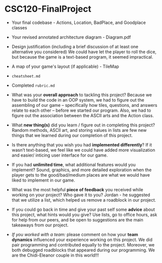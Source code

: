 # CSC120-FinalProject
- Your final codebase - Actions, Location, BadPlace, and Goodplace classes
 - Your revised annotated architecture diagram - Diagram.pdf
 - Design justification (including a brief discussion of at least one alternative you considered)
We could have let the player to roll the dice, but because the game is a text-based program, it seemed impractical. 
 - A map of your game's layout (if applicable) - TileMap
 - `cheatsheet.md`
 - Completed `rubric.md`


- What was your **overall approach** to tackling this project?
Because we have to build the code in an OOP system, we had to figure out the assembling of our game – specifically how tiles, questions, and answers relate to each other – before we started our program. Also, we had to figure out the association between the ASCII arts and the Action class.  
 - What **new thing(s)** did you learn / figure out in completing this project?
Random methods, ASCII art, and storing values in lists are few new things that we learned during our completion of this project. 
 - Is there anything that you wish you had **implemented differently**?
If it wasn’t text-based, we feel like we could have added more visualization and easier/ inticing user interface for our game. 
 - If you had **unlimited time**, what additional features would you implement?
Sound, graphics, and more detailed exploration when the player gets to the good/bad/medium places are what we would have liked to implement in our game. 
 - What was the most helpful **piece of feedback** you received while working on your project? Who gave it to you?
Jordan - he suggested that we utilize a list, which helped us remove a roadblock in our project. 
 - If you could go back in time and give your past self some **advice** about this project, what hints would you give?
Use lists, go to office hours, ask for help from our peers, and be open to suggestions are the main takeaways from our project. 
 - _If you worked with a team:_ please comment on how your **team dynamics** influenced your experience working on this project.
We did pair programming and contributed equally to the project. Moreover, we both debugged roadblocks that appeared during our programming. We are the Chidi-Eleanor couple in this world!!! 
